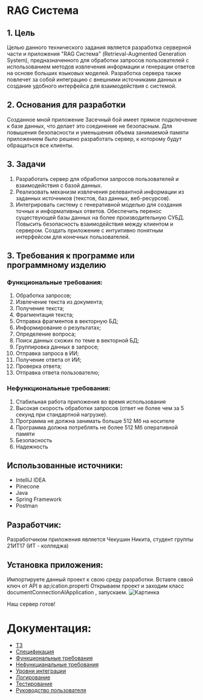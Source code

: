 # RAG Система
## 1. Цель
Целью данного технического задания является разработка серверной части и приложения "RAG Система" (Retrieval-Augmented Generation System), предназначенного для обработки запросов пользователей с использованием методов извлечения информации и генерации ответов на основе больших языковых моделей. Разработка сервера также повлечет за собой интеграцию с внешними источниками данных и создание удобного интерфейса для взаимодействия с системой.
## 2. Основания для разработки
Созданное мной приложение Засечный бой имеет прямое подключение к базе данных, что делает это соединение не безопасным. Для повышения безопасности и уменьшения объема занимаемой памяти приложением было решено разработать сервер, к которому будут обращаться все клиенты.
## 3. Задачи
1. Разработать сервер для обработки запросов пользователей и взаимодействия с базой данных.
2. Реализовать механизм извлечения релевантной информации из заданных источников (текстов, баз данных, веб-ресурсов).
3. Интегрировать систему с генеративной моделью для создания точных и информативных ответов.
Обеспечить перенос существующей базы данных на более производительную СУБД.
Повысить безопасность взаимодействия между клиентом и сервером.
Создать приложение с интуитивно понятным интерфейсом для конечных пользователей.
## 3. Требования к программе или программному изделию
### Функциональные требования:
1. Обработка запросов;
2. Извлечение текста из документа;
3.  Получение текста;
4.   Фрагментация текста;
5.    Отправка фрагментов в векторную БД;
6. Информирование о результатах;
7.  Определение вопроса;
8.   Поиск данных схожих по теме в векторной БД;
9.    Группировка данных в запросе;
10. Отправка запроса в ИИ;
11.  Получение ответа от ИИ;
12.   Проверка ответа;
13.    Отправка ответа пользователю;


### Нефункциональные требования:
1.	Стабильная работа приложения во время использования
2.	Высокая скорость обработки запросов (ответ не более чем за 5 секунд при стандартной нагрузке).
3.	Программа не должна занимать больше 512 Мб на носителе
4.	Программа должна потреблять не более 512 Мб оперативной памяти
5.	Безопасность
6.	Надежность


## Использованные источники:
- IntelliJ IDEA
- Pinecone
- Java
- Spring Framework
- Postman

## Разработчик:
Разработчиком приложения является Чекушин Никита, студент группы 21ИТ17 (ИТ - колледжа)

## Установка приложения:
Импортируете данный проект к свою среду разработки.
Вставте сввой ключ от API в ap;ication.properti
Открываем проект и заходим класс documentConnectionAIApplication , запускаем.
![Картинка]([https://github.com/Chekesh/ZasechkaServer/blob/master/photo/%D0%B7%D0%B0%D0%BF%D1%83%D1%81%D0%BA.png](https://github.com/Chekesh/ZasechkaServer/blob/master/photo/%D0%97%D0%B0%D0%BF%D1%83%D1%81%D0%BA%20%D0%BF%D1%80%D0%B8%D0%BB%D0%BE%D0%B6%D0%B5%D0%BD%D0%B8%D1%8F%20%D0%94%D0%98%D0%9F%D0%9B%D0%9E%D0%9C.png))

Наш сервер готов! 

# Документация:

+ [ТЗ]([https://github.com/Chekesh/ZasechkaServer/wiki/1.-%D0%A2%D0%97](https://github.com/Chekesh/documentConnectionAI/wiki/1.-%D0%A2%D0%97))
+ [Спецификация]([https://github.com/Chekesh/ZasechkaServer/wiki/2.-%D0%A1%D0%BF%D0%B5%D1%86%D0%B8%D1%84%D0%B8%D0%BA%D0%B0%D1%86%D0%B8%D1%8F](https://github.com/Chekesh/documentConnectionAI/wiki/2.-%D0%A1%D0%BF%D0%B5%D1%86%D0%B8%D1%84%D0%B8%D0%BA%D0%B0%D1%86%D0%B8%D1%8F))
+ [Функциональные требования]([https://github.com/Chekesh/ZasechkaServer/wiki/3.-%D0%A2%D1%80%D0%B5%D0%B1%D0%BE%D0%B2%D0%B0%D0%BD%D0%B8%D1%8F](https://github.com/Chekesh/documentConnectionAI/wiki/3.-%D0%A4%D1%83%D0%BD%D0%BA%D1%86%D0%B8%D0%BE%D0%BD%D0%B0%D0%BB%D1%8C%D0%BD%D1%8B%D0%B5-%D1%82%D1%80%D0%B5%D0%B1%D0%BE%D0%B2%D0%B0%D0%BD%D0%B8%D1%8F.))
+ [Нефункцианальные требования](https://github.com/Chekesh/documentConnectionAI/wiki/4.-%D0%9D%D0%B5%D1%84%D1%83%D0%BD%D0%BA%D1%86%D0%B8%D0%BE%D0%BD%D0%B0%D0%BB%D1%8C%D0%BD%D1%8B%D0%B5-%D1%82%D1%80%D0%B5%D0%B1%D0%BE%D0%B2%D0%B0%D0%BD%D0%B8%D1%8F.)
+ [Уровни интеграции]([https://github.com/Chekesh/ZasechkaServer/wiki/5.-%D0%A3%D1%80%D0%BE%D0%B2%D0%BD%D0%B8-%D0%B8%D0%BD%D1%82%D0%B5%D0%B3%D1%80%D0%B0%D1%86%D0%B8%D0%B8](https://github.com/Chekesh/documentConnectionAI/wiki/5.-%D0%A3%D1%80%D0%BE%D0%B2%D0%BD%D0%B8-%D0%B8%D0%BD%D1%82%D0%B5%D0%B3%D1%80%D0%B0%D1%86%D0%B8%D0%B8))
+ [Логирование]([https://github.com/Chekesh/ZasechkaServer/wiki/6-%D0%9B%D0%BE%D0%B3%D0%B8%D1%80%D0%BE%D0%B2%D0%B0%D0%BD%D0%B8%D0%B5](https://github.com/Chekesh/documentConnectionAI/wiki/6-%D0%9B%D0%BE%D0%B3%D0%B8%D1%80%D0%BE%D0%B2%D0%B0%D0%BD%D0%B8%D0%B5))
+ [Тестирование]([https://github.com/Chekesh/ZasechkaServer/wiki/7-%D0%A2%D0%B5%D1%81%D1%82%D0%B8%D1%80%D0%BE%D0%B2%D0%B0%D0%BD%D0%B8%D0%B5](https://github.com/Chekesh/documentConnectionAI/wiki/7-%D0%A2%D0%B5%D1%81%D1%82%D0%B8%D1%80%D0%BE%D0%B2%D0%B0%D0%BD%D0%B8%D0%B5))
+ [Руководство пользователя]([https://github.com/Chekesh/ZasechkaServer/wiki/8.-%D0%A0%D1%83%D0%BA%D0%BE%D0%B2%D0%BE%D0%B4%D1%81%D1%82%D0%B2%D0%BE-%D0%BF%D0%BE%D0%BB%D1%8C%D0%B7%D0%BE%D0%B2%D0%B0%D1%82%D0%B5%D0%BB%D1%8F](https://github.com/Chekesh/documentConnectionAI/wiki/8.-%D0%A0%D1%83%D0%BA%D0%BE%D0%B2%D0%BE%D0%B4%D1%81%D1%82%D0%B2%D0%BE-%D0%BF%D0%BE%D0%BB%D1%8C%D0%B7%D0%BE%D0%B2%D0%B0%D1%82%D0%B5%D0%BB%D1%8F))
